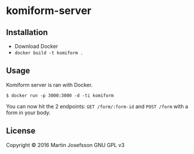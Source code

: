 # komiform-server

## Installation

* Download Docker
* `docker build -t komiform .`

## Usage

Komiform server is ran with Docker.

    $ docker run -p 3000:3000 -d -ti komiform

You can now hit the 2 endpoints: `GET /form/:form-id` and `POST /form` with a form in your body.

## License

Copyright © 2016 Martin Josefsson
GNU GPL v3
